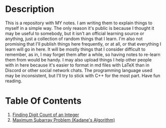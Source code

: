# Description
This is a repository with MY notes. I am writing them to explain things to myself in a simple way. The only reason it's public is because I thought it may be useful to somebody, but it isn't an official learning source or anything, just a collection of random things that I learn. I'm also not promising that I'll publish things here frequently, or at all, or that everything I learn will go in here. It will be mostly things that I consider difficult to remember, as in, I may forget them after a while, so having notes to re-learn them from would be handy. I may also upload things I help other people with in here because it's easier to format in md files with LaTeX than in Discord or other social network chats. The programming language used may be inconsistent, but I'll try to stick with C++ for the most part. Have fun reading.

# Table Of Contents
1. [Finding Digit Count of an Integer](https://github.com/Milkeles/Algorithms/blob/master/TextNotes/Finding%20Digit%20Count.md)
2. [Maximum Subarray Problem (Kadane's Algorithm)](https://github.com/Milkeles/Algorithms/blob/master/TextNotes/Maximum%20Subarray%20(Kadane's%20Algorithm).md)
